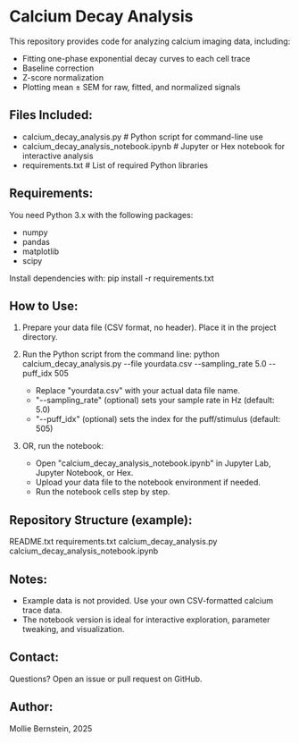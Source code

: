 Calcium Decay Analysis
======================

This repository provides code for analyzing calcium imaging data, including:
- Fitting one-phase exponential decay curves to each cell trace
- Baseline correction
- Z-score normalization
- Plotting mean ± SEM for raw, fitted, and normalized signals

Files Included:
---------------
- calcium_decay_analysis.py              # Python script for command-line use
- calcium_decay_analysis_notebook.ipynb  # Jupyter or Hex notebook for interactive analysis
- requirements.txt                       # List of required Python libraries

Requirements:
-------------
You need Python 3.x with the following packages:
- numpy
- pandas
- matplotlib
- scipy

Install dependencies with:
    pip install -r requirements.txt

How to Use:
-----------

1. Prepare your data file (CSV format, no header). Place it in the project directory.

2. Run the Python script from the command line:
    python calcium_decay_analysis.py --file yourdata.csv --sampling_rate 5.0 --puff_idx 505

    - Replace "yourdata.csv" with your actual data file name.
    - "--sampling_rate" (optional) sets your sample rate in Hz (default: 5.0)
    - "--puff_idx" (optional) sets the index for the puff/stimulus (default: 505)

3. OR, run the notebook:
    - Open "calcium_decay_analysis_notebook.ipynb" in Jupyter Lab, Jupyter Notebook, or Hex.
    - Upload your data file to the notebook environment if needed.
    - Run the notebook cells step by step.

Repository Structure (example):
------------------------------
README.txt
requirements.txt
calcium_decay_analysis.py
calcium_decay_analysis_notebook.ipynb

Notes:
------
- Example data is not provided. Use your own CSV-formatted calcium trace data.
- The notebook version is ideal for interactive exploration, parameter tweaking, and visualization.

Contact:
--------
Questions? Open an issue or pull request on GitHub.

Author:
-------
Mollie Bernstein, 2025

